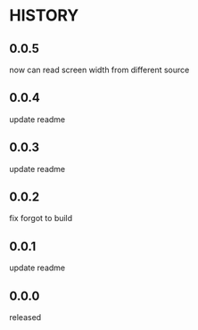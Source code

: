 # HISTORY

## 0.0.5

now can read screen width from different source

## 0.0.4

update readme

## 0.0.3

update readme

## 0.0.2

fix forgot to build

## 0.0.1

update readme

## 0.0.0

released
